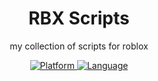 <div align="center">

#  RBX Scripts

my collection of scripts for roblox

<p align="center">
  <a href="https://www.roblox.com/">
    <img src="https://img.shields.io/badge/Platform-Roblox-00A2FF?style=flat-square&logo=roblox&logoColor=white" alt="Platform">
  </a>
  <a href="https://www.lua.org/">
    <img src="https://img.shields.io/badge/Language-Lua-2C2D72?style=flat-square&logo=lua&logoColor=white" alt="Language">
  </a>
</p>

</div>
